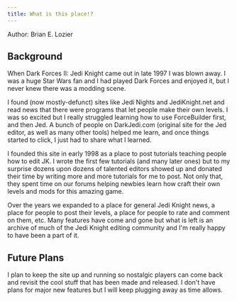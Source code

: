 ```yaml
---
title: What is this place!?
---
```


Author: Brian E. Lozier

## Background

When Dark Forces II: Jedi Knight came out in late 1997 I was blown away.  I was a huge Star Wars fan and I had played Dark Forces and enjoyed it, but I never knew there was a modding scene.

I found (now mostly-defunct) sites like Jedi Nights and JediKnight.net and read news that there were programs that let people make their own levels.  I was so excited but I really struggled learning how to use ForceBuilder first, and then Jed.  A bunch of people on DarkJedi.com (original site for the Jed editor, as well as many other tools) helped me learn, and once things started to click, I just had to share what I learned.

I founded this site in early 1998 as a place to post tutorials teaching people how to edit JK.  I wrote the first few tutorials (and many later ones) but to my surprise dozens upon dozens of talented editors showed up and donated their time by writing more and more tutorials for me to post.  Not only that, they spent time on our forums helping newbies learn how craft their own levels and mods for this amazing game.

Over the years we expanded to a place for general Jedi Knight news, a place for people to post their levels, a place for people to rate and comment on them, etc.  Many features have come and gone but what is left is an archive of much of the Jedi Knight editing community and I'm really happy to have been a part of it.

## Future Plans

I plan to keep the site up and running so nostalgic players can come back and revisit the cool stuff that has been made and released.  I don't have plans for major new features but I will keep plugging away as time allows.

